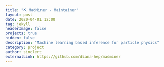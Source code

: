 ```yaml
---
title: "⛏️ MadMiner - Maintainer"
layout: post
date: 2020-04-01 12:00
tag: jekyll
headerImage: false
projects: true
hidden: false
description: "Machine learning based inference for particle physics"
category: project
author: sinclert
externalLink: https://github.com/diana-hep/madminer
---
```

